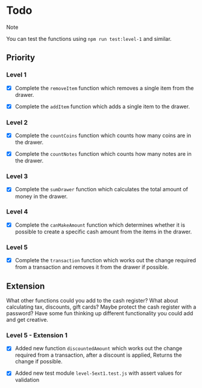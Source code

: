 # Todo

> [!NOTE]
>
> You can test the functions using `npm run test:level-1` and similar.

## Priority

### Level 1

- [x] Complete the `removeItem` function which removes a single item from the
      drawer.

- [x] Complete the `addItem` function which adds a single item to the drawer.

### Level 2

- [x] Complete the `countCoins` function which counts how many coins are in the
      drawer.

- [x] Complete the `countNotes` function which counts how many notes are in the
      drawer.

### Level 3

- [x] Complete the `sumDrawer` function which calculates the total amount of
      money in the drawer.

### Level 4

- [x] Complete the `canMakeAmount` function which determines whether it is
      possible to create a specific cash amount from the items in the drawer.

### Level 5

- [x] Complete the `transaction` function which works out the change required
      from a transaction and removes it from the drawer if possible.

## Extension

What other functions could you add to the cash register? What about calculating
tax, discounts, gift cards? Maybe protect the cash register with a password?
Have some fun thinking up different functionality you could add and get
creative.

### Level 5 - Extension 1

- [x] Added new function `discountedAmount` which works out the change required
      from a transaction, after a discount is applied, Returns the change if possible.

- [x] Added new test module `level-5ext1.test.js` with assert values for validation
